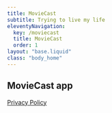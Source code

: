 ```yaml
---
title: MovieCast
subtitle: Trying to live my life
eleventyNavigation:
  key: /moviecast
  title: MovieCast
  order: 1
layout: "base.liquid"
class: "body_home"
---
```


## MovieCast app

[Privacy Policy](/moviecast/privacy-policy)
